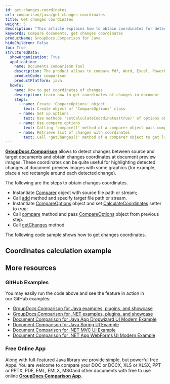 ```yaml
---
id: get-changes-coordinates
url: comparison/java/get-changes-coordinates
title: Get changes coordinates
weight: 5
description: "This article explains how to obtain coordinates for detected changes at a document pages preview when compare documents with GroupDocs.Comparison for Java"
keywords: Compare documents, get changes coordinates
productName: GroupDocs.Comparison for Java
hideChildren: False
toc: True
structuredData:
  showOrganization: True
  application:
    name: Documents Comparison Tool
    description: The product allows to compare Pdf, Word, Excel, PowerPoint, AutoCad, Image, Code and much more file formats. Comparison API also supports accepting or rejecting changes, extracting document information and generating comparison report
    productCode: comparison
    productPlatform: java
  howTo:
    name: How to get coordinates of changes
    description: Learn how to get coordinates of changes in document
    steps:
      - name: Create 'CompareOptions' object
        text: Create object of 'CompareOptions' class
      - name: Set up options
        text: Use methods 'setCalculateCoordinates(true)' of options object so that comparer will prepare coordinates
      - name: Use compare options
        text: Calling 'compare()' method of a comparer object pass compare options as a second argument
      - name: Retrieve list of changes with coordinates
        text: Call 'getChanges()' method of a comparer object to get list of changes with its coordinate inside
---
```


**[GroupDocs.Comparison](https://products.groupdocs.com/comparison/java)** allows to detect changes between source and target documents and obtain changes coordinates at document preview images. These coordinates can be quite useful for highlighting detected changes at document preview images with some graphics (for example, place a red rectangle around each detected change).

The following are the steps to obtain changes coordinates.

- Instantiate [Comparer](https://apireference.groupdocs.com/comparison/java/com.groupdocs.comparison/Comparer) object with source file path or stream;
- Call [add](<https://apireference.groupdocs.com/comparison/java/com.groupdocs.comparison/Comparer#add(java.lang.String)>) method and specify target file path or stream.
- Instantiate [CompareOptions](https://apireference.groupdocs.com/comparison/java/com.groupdocs.comparison.options/CompareOptions) object and set [CalculateCoordinates](<https://apireference.groupdocs.com/comparison/java/com.groupdocs.comparison.options/CompareOptions#setCalculateCoordinates(boolean)>) setter to *true*;
- Call [compare](<https://apireference.groupdocs.com/comparison/java/com.groupdocs.comparison/Comparer#compare(java.lang.String,%20com.groupdocs.comparison.options.CompareOptions)>) method and pass [CompareOptions](https://apireference.groupdocs.com/comparison/java/com.groupdocs.comparison.options/CompareOptions) object from previous step.
- Call [getChanges](<https://apireference.groupdocs.com/comparison/java/com.groupdocs.comparison/Comparer#getChanges()>) method

The following code sample shows how to get changes coordinates.

## Coordinates calculation example

<script src="https://gist.github.com/groupdocs-comparison-gists/fd4a88331289a9d88fad5e1f0bb0c5e2.js"></script>

## More resources

### GitHub Examples

You may easily run the code above and see the feature in action in our GitHub examples:

- [GroupDocs.Comparison for Java examples, plugins, and showcase](https://github.com/groupdocs-comparison/GroupDocs.Comparison-for-Java)
- [GroupDocs.Comparison for .NET examples, plugins, and showcase](https://github.com/groupdocs-comparison/GroupDocs.Comparison-for-.NET)
- [Document Comparison for Java App Dropwizard UI Modern Example](https://github.com/groupdocs-comparison/GroupDocs.Comparison-for-Java-Dropwizard)
- [Document Comparison for Java Spring UI Example](https://github.com/groupdocs-comparison/GroupDocs.Comparison-for-Java-Spring)
- [Document Comparison for .NET MVC UI Example](https://github.com/groupdocs-comparison/GroupDocs.Comparison-for-.NET-MVC)
- [Document Comparison for .NET App WebForms UI Modern Example](https://github.com/groupdocs-comparison/GroupDocs.Comparison-for-.NET-WebForms)

### Free Online App

Along with full-featured Java library we provide simple, but powerful free Apps.
You are welcome to compare your DOC or DOCX, XLS or XLSX, PPT or PPTX, PDF, EML, EMLX, MSGand other documents with free to use online **[GroupDocs Comparison App](https://products.groupdocs.app/comparison)**.
